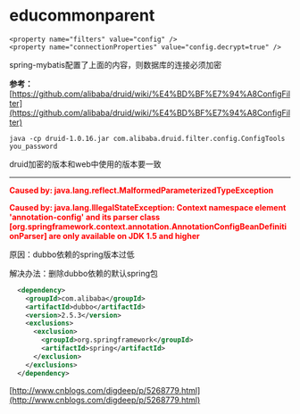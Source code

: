 # educommonparent

```
<property name="filters" value="config" />
<property name="connectionProperties" value="config.decrypt=true" />
```
spring-mybatis配置了上面的内容，则数据库的连接必须加密

**参考：**[https://github.com/alibaba/druid/wiki/%E4%BD%BF%E7%94%A8ConfigFilter](https://github.com/alibaba/druid/wiki/%E4%BD%BF%E7%94%A8ConfigFilter)

`java -cp druid-1.0.16.jar com.alibaba.druid.filter.config.ConfigTools you_password`

druid加密的版本和web中使用的版本要一致

---

<font color=red>**Caused by: java.lang.reflect.MalformedParameterizedTypeException**</font>

<font color=red>**Caused by: java.lang.IllegalStateException: Context namespace element 'annotation-config' and its parser class [org.springframework.context.annotation.AnnotationConfigBeanDefinitionParser] are only available on JDK 1.5 and higher**</font>

原因：dubbo依赖的spring版本过低

解决办法：删除dubbo依赖的默认spring包

```xml
  <dependency>
    <groupId>com.alibaba</groupId>
    <artifactId>dubbo</artifactId>
    <version>2.5.3</version>
    <exclusions>
      <exclusion>
        <groupId>org.springframework</groupId>
        <artifactId>spring</artifactId>
      </exclusion>
    </exclusions>
  </dependency>
```

[http://www.cnblogs.com/digdeep/p/5268779.html](http://www.cnblogs.com/digdeep/p/5268779.html)
